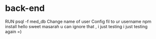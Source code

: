 # back-end

RUN psql -f med_db
Change name of user  Config fil to ur username 
npm install 
hello sweet masarah 
u can ignore that , i just testing
i just testing again =)
